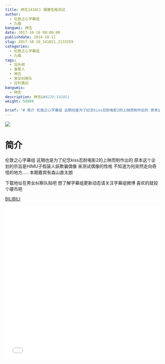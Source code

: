 ```yaml
---
title: 神舌141011 偶像性格测试
author: 
  - 伦敦之心字幕组
  - 九條
bangumi: 神舌
date: 2017-10-16 00:00:00
publishdate: 2014-10-11
slug: 2017-10-16_141011_2133259
categories: 
  - 伦敦之心字幕组
  - 九條
tags: 
  - 设乐统
  - 香蕉人
  - 神舌
  - 男女纠察队
  - 日村勇纪
bangumis: 
  - 神舌
description: 神舌&#8226;141011
weight: 58989

brief: "# 简介 伦敦之心字幕组 这期也是为了纪念kiss忍耐电影2的上映而制作出的 原本这个企划的宗旨是HIMU子假装人妖欺骗偶像 来测试偶像的性格 不知道为何突然走向奇怪的地方..... 本期嘉宾有森山直太朗 下载地址在男女纠察队贴吧 想了解字幕组更新动态请关注字幕组微博 喜欢的就投个硬币吧"
---
```


![](https://i.imgur.com/WURjhyz.jpg)

# 简介  
伦敦之心字幕组 这期也是为了纪念kiss忍耐电影2的上映而制作出的 原本这个企划的宗旨是HIMU子假装人妖欺骗偶像 来测试偶像的性格 不知道为何突然走向奇怪的地方..... 本期嘉宾有森山直太朗


下载地址在男女纠察队贴吧 想了解字幕组更新动态请关注字幕组微博 喜欢的就投个硬币吧 

  [BILIBILI](https://www.bilibili.com/video/av2133259/)


<div class="vcontainer">  <iframe class='video' src="//www.bilibili.com/blackboard/player.html?aid=2133259" width="100%" height="500" frameborder="0" allowfullscreen="allowfullscreen"></iframe></div>
